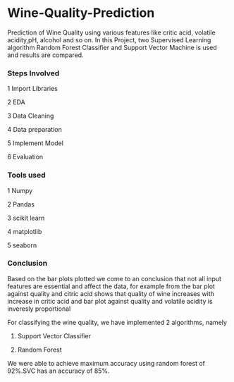 # Wine-Quality-Prediction
Prediction of Wine Quality using various features like critic acid, volatile acidity,pH, alcohol and so on.  In this Project, two Supervised Learning algorithm Random Forest Classifier and Support Vector Machine is used and results are compared.

### Steps Involved
1 Import Libraries

2 EDA 

3 Data Cleaning 

4 Data preparation

5 Implement Model

6 Evaluation 

### Tools used

1 Numpy

2 Pandas

3 scikit learn

4 matplotlib

5 seaborn

### Conclusion
Based on the bar plots plotted we come to an conclusion that not all input features are essential and affect the data, for example from the bar plot against quality and citric acid shows that quality of wine increases with increase in critic acid and bar plot against quality and volatile acidity is inveresly proportional

For classifying the wine quality, we have implemented 2 algorithms, namely

1) Support Vector Classifier

2) Random Forest

We were able to achieve maximum accuracy using random forest of 92%.SVC has an accuracy of 85%.
